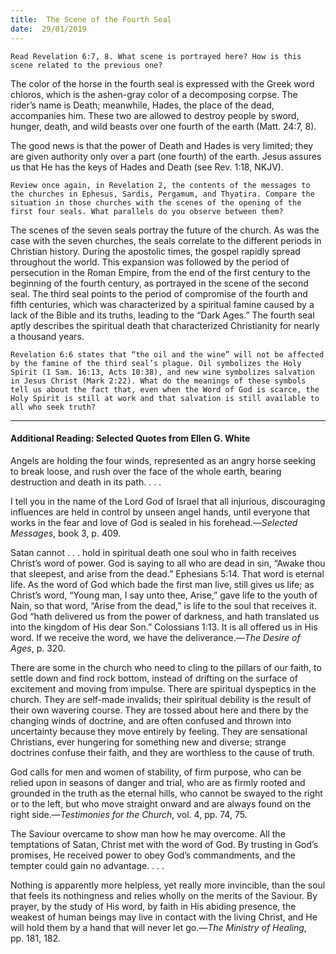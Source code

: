 ```yaml
---
title:  The Scene of the Fourth Seal
date:  29/01/2019
---
```


`Read Revelation 6:7, 8. What scene is portrayed here? How is this scene related to the previous one?`

The color of the horse in the fourth seal is expressed with the Greek word chloros, which is the ashen-gray color of a decomposing corpse. The rider’s name is Death; meanwhile, Hades, the place of the dead, accompanies him. These two are allowed to destroy people by sword, hunger, death, and wild beasts over one fourth of the earth (Matt. 24:7, 8).

The good news is that the power of Death and Hades is very limited; they are given authority only over a part (one fourth) of the earth. Jesus assures us that He has the keys of Hades and Death (see Rev. 1:18, NKJV).

`Review once again, in Revelation 2, the contents of the messages to the churches in Ephesus, Sardis, Pergamum, and Thyatira. Compare the situation in those churches with the scenes of the opening of the first four seals. What parallels do you observe between them?`

The scenes of the seven seals portray the future of the church. As was the case with the seven churches, the seals correlate to the different periods in Christian history. During the apostolic times, the gospel rapidly spread throughout the world. This expansion was followed by the period of persecution in the Roman Empire, from the end of the first century to the beginning of the fourth century, as portrayed in the scene of the second seal. The third seal points to the period of compromise of the fourth and fifth centuries, which was characterized by a spiritual famine caused by a lack of the Bible and its truths, leading to the “Dark Ages.” The fourth seal aptly describes the spiritual death that characterized Christianity for nearly a thousand years.

`Revelation 6:6 states that “the oil and the wine” will not be affected by the famine of the third seal’s plague. Oil symbolizes the Holy Spirit (1 Sam. 16:13, Acts 10:38), and new wine symbolizes salvation in Jesus Christ (Mark 2:22). What do the meanings of these symbols tell us about the fact that, even when the Word of God is scarce, the Holy Spirit is still at work and that salvation is still available to all who seek truth?`

---

#### Additional Reading: Selected Quotes from Ellen G. White

Angels are holding the four winds, represented as an angry horse seeking to break loose, and rush over the face of the whole earth, bearing destruction and death in its path. . . .

I tell you in the name of the Lord God of Israel that all injurious, discouraging influences are held in control by unseen angel hands, until everyone that works in the fear and love of God is sealed in his forehead.—_Selected Messages_, book 3, p. 409.

Satan cannot . . . hold in spiritual death one soul who in faith receives Christ’s word of power. God is saying to all who are dead in sin, “Awake thou that sleepest, and arise from the dead.” Ephesians 5:14. That word is eternal life. As the word of God which bade the first man live, still gives us life; as Christ’s word, “Young man, I say unto thee, Arise,” gave life to the youth of Nain, so that word, “Arise from the dead,” is life to the soul that receives it. God “hath delivered us from the power of darkness, and hath translated us into the kingdom of His dear Son.” Colossians 1:13. It is all offered us in His word. If we receive the word, we have the deliverance.—_The Desire of Ages_, p. 320. 

There are some in the church who need to cling to the pillars of our faith, to settle down and find rock bottom, instead of drifting on the surface of excitement and moving from impulse. There are spiritual dyspeptics in the church. They are self-made invalids; their spiritual debility is the result of their own wavering course. They are tossed about here and there by the changing winds of doctrine, and are often confused and thrown into uncertainty because they move entirely by feeling. They are sensational Christians, ever hungering for something new and diverse; strange doctrines confuse their faith, and they are worthless to the cause of truth. 

God calls for men and women of stability, of firm purpose, who can be relied upon in seasons of danger and trial, who are as firmly rooted and grounded in the truth as the eternal hills, who cannot be swayed to the right or to the left, but who move straight onward and are always found on the right side.—_Testimonies for the Church_, vol. 4, pp. 74, 75.

The Saviour overcame to show man how he may overcome. All the temptations of Satan, Christ met with the word of God. By trusting in God’s promises, He received power to obey God’s commandments, and the tempter could gain no advantage. . . .

Nothing is apparently more helpless, yet really more invincible, than the soul that feels its nothingness and relies wholly on the merits of the Saviour. By prayer, by the study of His word, by faith in His abiding presence, the weakest of human beings may live in contact with the living Christ, and He will hold them by a hand that will never let go.—_The Ministry of Healing_, pp. 181, 182.